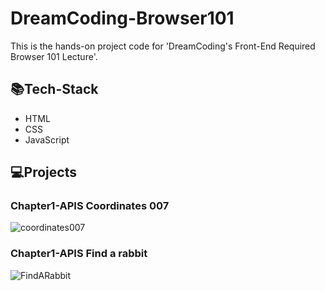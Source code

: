 # DreamCoding-Browser101

This is the hands-on project code for 'DreamCoding's Front-End Required Browser 101 Lecture'.

## 📚Tech-Stack

- HTML
- CSS
- JavaScript

## 💻Projects

### Chapter1-APIS Coordinates 007

![coordinates007](https://user-images.githubusercontent.com/24777828/184495918-a19de763-64c2-4ba7-a172-dc7e848724b3.jpg)

### Chapter1-APIS Find a rabbit

![FindARabbit](https://user-images.githubusercontent.com/24777828/184495936-870e95e2-ade2-485e-b445-2e672d302d48.jpg)
